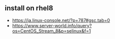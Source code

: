 ## install on rhel8
* https://ja.linux-console.net/?p=787#gsc.tab=0
* https://www.server-world.info/query?os=CentOS_Stream_8&p=selinux&f=1